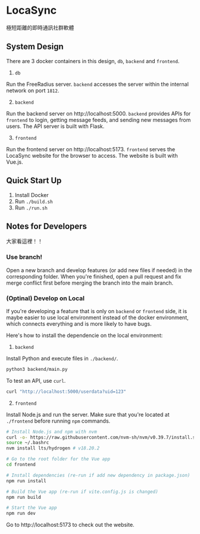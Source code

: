 # LocaSync
極短距離的即時通訊社群軟體

## System Design
There are 3 docker containers in this design, `db`, `backend` and `frontend`.

1. `db`

Run the FreeRadius server. `backend` accesses the server within the internal network on port `1812`.

2. `backend`

Run the backend server on http://localhost:5000. `backend` provides APIs for `frontend` to login, getting message feeds, and sending new messages from users. The API server is built with Flask.

3. `frontend`

Run the frontend server on http://localhost:5173. `frontend` serves the LocaSync website for the browser to access. The website is built with Vue.js.

## Quick Start Up
1. Install Docker
2. Run `./build.sh`
2. Run `./run.sh`

## Notes for Developers
大家看這裡！！

### Use branch!

Open a new branch and develop features (or add new files if needed) in the corresponding folder. When you're finished, open a pull request and fix merge conflict first before merging the branch into the main branch.

### (Optinal) Develop on Local
If you're developing a feature that is only on `backend` or `frontend` side, it is maybe easier to use local environment instead of the docker environment, which connects everything and is more likely to have bugs.

Here's how to install the dependencie on the local environment:

1. `backend`

Install Python and execute files in `./backend/`.

```bash
python3 backend/main.py
```

To test an API, use `curl`.

```bash
curl "http://localhost:5000/userdata?uid=123"
```

2. `frontend`

Install Node.js and run the server. Make sure that you're located at `./frontend` before running `npm` commands.

```bash
# Install Node.js and npm with nvm
curl -o- https://raw.githubusercontent.com/nvm-sh/nvm/v0.39.7/install.sh | bash
source ~/.bashrc
nvm install lts/hydrogen # v18.20.2

# Go to the root folder for the Vue app
cd frontend

# Install dependencies (re-run if add new dependency in package.json)
npm run install

# Build the Vue app (re-run if vite.config.js is changed)
npm run build

# Start the Vue app
npm run dev
```

Go to http://localhost:5173 to check out the website.
